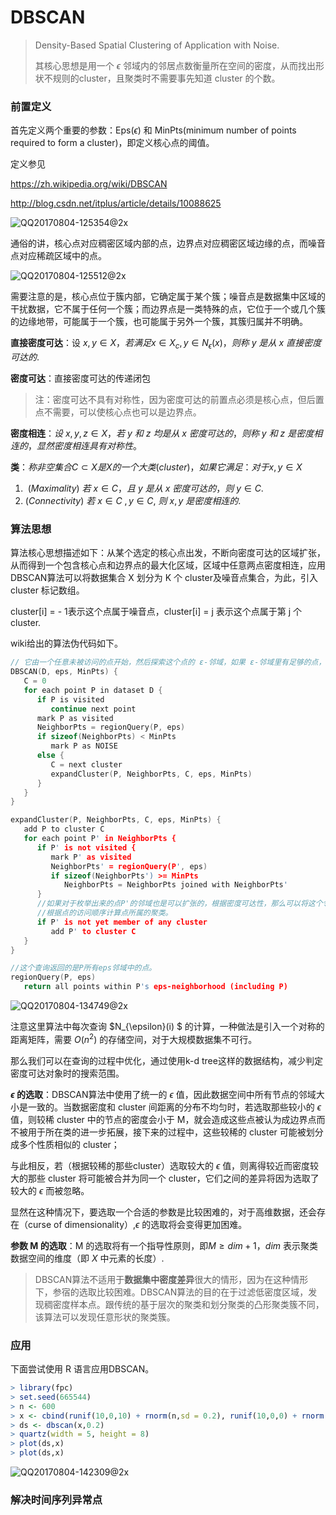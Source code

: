 # DBSCAN

> Density-Based Spatial Clustering of Application with Noise.
>
> 其核心思想是用一个 $\epsilon$ 邻域内的邻居点数衡量所在空间的密度，从而找出形状不规则的cluster，且聚类时不需要事先知道 cluster 的个数。

### 前置定义

首先定义两个重要的参数：Eps($\epsilon$) 和 MinPts(minimum number of points required to form a cluster)，即定义核心点的阈值。

定义参见

https://zh.wikipedia.org/wiki/DBSCAN

http://blog.csdn.net/itplus/article/details/10088625

![QQ20170804-125354@2x](../../QQ20170804-125354@2x.png)

通俗的讲，核心点对应稠密区域内部的点，边界点对应稠密区域边缘的点，而噪音点对应稀疏区域中的点。

![QQ20170804-125512@2x](../../QQ20170804-125512@2x.png)

需要注意的是，核心点位于簇内部，它确定属于某个簇；噪音点是数据集中区域的干扰数据，它不属于任何一个簇；而边界点是一类特殊的点，它位于一个或几个簇的边缘地带，可能属于一个簇，也可能属于另外一个簇，其簇归属并不明确。

**直接密度可达**：设 $x,y \in X，若满足 x \in X_c, y \in N_{\epsilon}(x)，则称 \ y \ 是从 \ x \ 直接密度可达的.$

**密度可达**：直接密度可达的传递闭包

> 注：密度可达不具有对称性，因为密度可达的前置点必须是核心点，但后置点不需要，可以使核心点也可以是边界点。

**密度相连**：$设 \ x,y,z \in X，若 \ y \  和 \ z \ 均是从\  x \ 密度可达的，则称 \ y \ 和\  z \ 是密度相连的，显然密度相连具有对称性。$

**类**：$称非空集合 C \subset X 是 X 的一个大类 (cluster)，如果它满足：对于 x,y \in X$

1.  $\ (Maximality) \ 若 \ x \in C，且\ y\ 是从 \ x \ 密度可达的，则 \ y \in  C.$
2. $(Connectivity) \ 若 \ x \in C\ ,y \in C, \ 则 \ x,y \ 是密度相连的.$

### 算法思想

算法核心思想描述如下：从某个选定的核心点出发，不断向密度可达的区域扩张，从而得到一个包含核心点和边界点的最大化区域，区域中任意两点密度相连，应用DBSCAN算法可以将数据集合 X 划分为 K 个 cluster及噪音点集合，为此，引入 cluster 标记数组。

cluster[i]  = - 1表示这个点属于噪音点，cluster[i] = j 表示这个点属于第 j 个cluster.

wiki给出的算法伪代码如下。

```C++
// 它由一个任意未被访问的点开始，然后探索这个点的 ε-邻域，如果 ε-邻域里有足够的点，则建立一个新的聚类，否则这个点被标签为杂音。注意这个点之后可能被发现在其它点的 ε-邻域里，而该 ε-邻域可能有足够的点，届时这个点会被加入该聚类中。
DBSCAN(D, eps, MinPts) {
   C = 0
   for each point P in dataset D {
      if P is visited
         continue next point
      mark P as visited
      NeighborPts = regionQuery(P, eps)
      if sizeof(NeighborPts) < MinPts
         mark P as NOISE
      else {
         C = next cluster
         expandCluster(P, NeighborPts, C, eps, MinPts)
      }
   }
}

expandCluster(P, NeighborPts, C, eps, MinPts) {
   add P to cluster C
   for each point P' in NeighborPts { 
      if P' is not visited {
         mark P' as visited
         NeighborPts' = regionQuery(P', eps)
         if sizeof(NeighborPts') >= MinPts
            NeighborPts = NeighborPts joined with NeighborPts'
      }
      //如果对于枚举出来的点P'的邻域也是可以扩张的，根据密度可达性，那么可以将这个邻域加入到我们需要的枚举的邻域。
      //根据点的访问顺序计算点所属的聚类。
      if P' is not yet member of any cluster
         add P' to cluster C
   }
}

//这个查询返回的是P所有eps邻域中的点。
regionQuery(P, eps)
   return all points within P's eps-neighborhood (including P)
```

![QQ20170804-134749@2x](../../QQ20170804-134749@2x.png)

注意这里算法中每次查询 $N_{\epsilon}(i) $ 的计算，一种做法是引入一个对称的距离矩阵，需要 $O(n^2)$ 的存储空间，对于大规模数据集不可行。

那么我们可以在查询的过程中优化，通过使用k-d tree这样的数据结构，减少判定密度可达对象时的搜索范围。

**$\epsilon$ 的选取**：DBSCAN算法中使用了统一的 $\epsilon$ 值，因此数据空间中所有节点的邻域大小是一致的。当数据密度和 cluster 间距离的分布不均匀时，若选取那些较小的 $\epsilon$ 值，则较稀 cluster 中的节点的密度会小于 M，就会造成这些点被认为成边界点而不被用于所在类的进一步拓展，接下来的过程中，这些较稀的 cluster 可能被划分成多个性质相似的 cluster；

与此相反，若（根据较稀的那些cluster）选取较大的 $\epsilon$ 值，则离得较近而密度较大的那些 cluster 将可能被合并为同一个 cluster，它们之间的差异将因为选取了较大的 $\epsilon$ 而被忽略。

显然在这种情况下，要选取一个合适的参数是比较困难的，对于高维数据，还会存在（curse of dimensionality）,$\epsilon$ 的选取将会变得更加困难。

**参数 M 的选取**：M 的选取将有一个指导性原则，即$M \geq dim + 1$，$dim$ 表示聚类数据空间的维度（即 $X$ 中元素的长度）.



> DBSCAN算法不适用于**数据集中密度差异**很大的情形，因为在这种情形下，参宿的选取比较困难。DBSCAN算法的目的在于过滤低密度区域，发现稠密度样本点。跟传统的基于层次的聚类和划分聚类的凸形聚类簇不同，该算法可以发现任意形状的聚类簇。

### 应用

下面尝试使用 R 语言应用DBSCAN。

```R
> library(fpc)
> set.seed(665544)
> n <- 600
> x <- cbind(runif(10,0,10) + rnorm(n,sd = 0.2), runif(10,0,0) + rnorm(n,sd = 0.2))
> ds <- dbscan(x,0.2)
> quartz(width = 5, height = 8)
> plot(ds,x)
> plot(ds,x)
```

![QQ20170804-142309@2x](../../QQ20170804-142309@2x.png)

### 解决时间序列异常点



